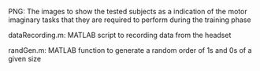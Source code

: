 PNG: The images to show the tested subjects as a indication of the motor imaginary tasks that they are required to perform during the training phase

dataRecording.m: MATLAB script to recording data from the headset

randGen.m:    MATLAB function to generate a random order of 1s and 0s of a given size
